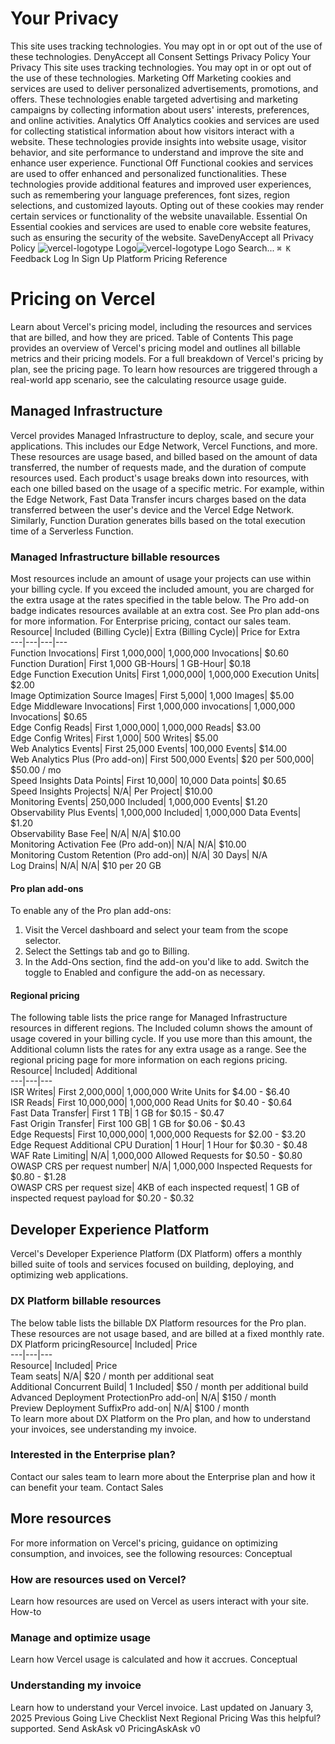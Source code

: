 # Your Privacy
This site uses tracking technologies. You may opt in or opt out of the use of these technologies.
DenyAccept all
Consent Settings
Privacy Policy
Your Privacy
This site uses tracking technologies. You may opt in or opt out of the use of these technologies.
Marketing
Off
Marketing cookies and services are used to deliver personalized advertisements, promotions, and offers. These technologies enable targeted advertising and marketing campaigns by collecting information about users' interests, preferences, and online activities. 
Analytics
Off
Analytics cookies and services are used for collecting statistical information about how visitors interact with a website. These technologies provide insights into website usage, visitor behavior, and site performance to understand and improve the site and enhance user experience.
Functional
Off
Functional cookies and services are used to offer enhanced and personalized functionalities. These technologies provide additional features and improved user experiences, such as remembering your language preferences, font sizes, region selections, and customized layouts. Opting out of these cookies may render certain services or functionality of the website unavailable.
Essential
On
Essential cookies and services are used to enable core website features, such as ensuring the security of the website. 
SaveDenyAccept all
Privacy Policy
![vercel-logotype Logo](https://vercel.com/vc-ap-vercel-docs/_next/static/media/vercel-logotype-light.cf7eca76.svg)![vercel-logotype Logo](https://vercel.com/vc-ap-vercel-docs/_next/static/media/vercel-logotype-dark.01246f11.svg)
Search...
`⌘ K`
Feedback
Log In
Sign Up
Platform
Pricing
Reference
# Pricing on Vercel
Learn about Vercel's pricing model, including the resources and services that are billed, and how they are priced.
Table of Contents
This page provides an overview of Vercel's pricing model and outlines all billable metrics and their pricing models.
For a full breakdown of Vercel's pricing by plan, see the pricing page.
To learn how resources are triggered through a real-world app scenario, see the calculating resource usage guide.
## Managed Infrastructure
Vercel provides Managed Infrastructure to deploy, scale, and secure your applications.
This includes our Edge Network, Vercel Functions, and more. These resources are usage based, and billed based on the amount of data transferred, the number of requests made, and the duration of compute resources used.
Each product's usage breaks down into resources, with each one billed based on the usage of a specific metric. For example, within the Edge Network, Fast Data Transfer incurs charges based on the data transferred between the user's device and the Vercel Edge Network.
Similarly, Function Duration generates bills based on the total execution time of a Serverless Function.
### Managed Infrastructure billable resources
Most resources include an amount of usage your projects can use within your billing cycle. If you exceed the included amount, you are charged for the extra usage at the rates specified in the table below. The Pro add-on badge indicates resources available at an extra cost. See Pro plan add-ons for more information.
For Enterprise pricing, contact our sales team.
Resource| Included (Billing Cycle)| Extra (Billing Cycle)| Price for Extra  
---|---|---|---  
Function Invocations| First 1,000,000| 1,000,000 Invocations| $0.60  
Function Duration| First 1,000 GB-Hours| 1 GB-Hour| $0.18  
Edge Function Execution Units| First 1,000,000| 1,000,000 Execution Units| $2.00  
Image Optimization Source Images| First 5,000| 1,000 Images| $5.00  
Edge Middleware Invocations| First 1,000,000 invocations| 1,000,000 Invocations| $0.65  
Edge Config Reads| First 1,000,000| 1,000,000 Reads| $3.00  
Edge Config Writes| First 1,000| 500 Writes| $5.00  
Web Analytics Events| First 25,000 Events| 100,000 Events| $14.00  
Web Analytics Plus (Pro add-on)| First 500,000 Events| $20 per 500,000| $50.00 / mo  
Speed Insights Data Points| First 10,000| 10,000 Data points| $0.65  
Speed Insights Projects| N/A| Per Project| $10.00  
Monitoring Events| 250,000 Included| 1,000,000 Events| $1.20  
Observability Plus Events| 1,000,000 Included| 1,000,000 Data Events| $1.20  
Observability Base Fee| N/A| N/A| $10.00  
Monitoring Activation Fee (Pro add-on)| N/A| N/A| $10.00  
Monitoring Custom Retention (Pro add-on)| N/A| 30 Days| N/A  
Log Drains| N/A| N/A| $10 per 20 GB  
#### Pro plan add-ons
To enable any of the Pro plan add-ons:
  1. Visit the Vercel dashboard and select your team from the scope selector.
  2. Select the Settings tab and go to Billing.
  3. In the Add-Ons section, find the add-on you'd like to add. Switch the toggle to Enabled and configure the add-on as necessary.


#### Regional pricing
The following table lists the price range for Managed Infrastructure resources in different regions.
The Included column shows the amount of usage covered in your billing cycle. If you use more than this amount, the Additional column lists the rates for any extra usage as a range.
See the regional pricing page for more information on each regions pricing.
Resource| Included| Additional  
---|---|---  
ISR Writes| First 2,000,000| 1,000,000 Write Units for $4.00 - $6.40  
ISR Reads| First 10,000,000| 1,000,000 Read Units for $0.40 - $0.64  
Fast Data Transfer| First 1 TB| 1 GB for $0.15 - $0.47  
Fast Origin Transfer| First 100 GB| 1 GB for $0.06 - $0.43  
Edge Requests| First 10,000,000| 1,000,000 Requests for $2.00 - $3.20  
Edge Request Additional CPU Duration| 1 Hour| 1 Hour for $0.30 - $0.48  
WAF Rate Limiting| N/A| 1,000,000 Allowed Requests for $0.50 - $0.80  
OWASP CRS per request number| N/A| 1,000,000 Inspected Requests for $0.80 - $1.28  
OWASP CRS per request size| 4KB of each inspected request| 1 GB of inspected request payload for $0.20 - $0.32  
## Developer Experience Platform
Vercel's Developer Experience Platform (DX Platform) offers a monthly billed suite of tools and services focused on building, deploying, and optimizing web applications.
### DX Platform billable resources
The below table lists the billable DX Platform resources for the Pro plan. These resources are not usage based, and are billed at a fixed monthly rate.
DX Platform pricingResource| Included| Price  
---|---|---  
Resource| Included| Price  
Team seats| N/A| $20 / month per additional seat  
Additional Concurrent Build| 1 Included| $50 / month per additional build  
Advanced Deployment ProtectionPro add-on| N/A| $150 / month  
Preview Deployment SuffixPro add-on| N/A| $100 / month  
To learn more about DX Platform on the Pro plan, and how to understand your invoices, see understanding my invoice.
### Interested in the Enterprise plan?
Contact our sales team to learn more about the Enterprise plan and how it can benefit your team.
Contact Sales
## More resources
For more information on Vercel's pricing, guidance on optimizing consumption, and invoices, see the following resources:
Conceptual
### How are resources used on Vercel?
Learn how resources are used on Vercel as users interact with your site.
How-to
### Manage and optimize usage
Learn how Vercel usage is calculated and how it accrues.
Conceptual
### Understanding my invoice
Learn how to understand your Vercel invoice.
Last updated on January 3, 2025
Previous
Going Live Checklist
Next
Regional Pricing
Was this helpful?
supported.
Send
AskAsk v0
PricingAskAsk v0
